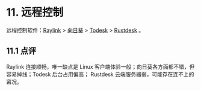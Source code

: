 # 11. 远程控制

远程控制软件：[Raylink][1] > [向日葵][2] > [Todesk][3] > [Rustdesk][4] 。

[1]: https://www.raylink.live/
[2]: https://sunlogin.oray.com/
[3]: https://www.todesk.com/
[4]: https://rustdesk.com/zh/

## 11.1 点评

Raylink 连接顺畅，唯一缺点是 Linux 客户端体验一般；向日葵各方面都不错，但容易掉线；Todesk 后台占用偏高；
Rustdesk 云端服务器弱，可能存在连不上的窘况。
